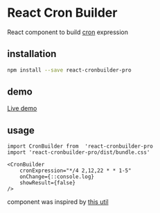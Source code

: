 # React Cron Builder

React component to build [cron](https://ru.wikipedia.org/wiki/Cron) expression

## installation

```bash
npm install --save react-cronbuilder-pro
```

## demo

[Live demo](https://slgauravsharma.github.io/react-cronbuilder-pro/)

## usage

```ecmascript 6
import CronBuilder from  'react-cronbuilder-pro
import 'react-cronbuilder-pro/dist/bundle.css'

<CronBuilder
    cronExpression="*/4 2,12,22 * * 1-5"
    onChange={::console.log}
    showResult={false}
/>
```

component was inspired by [this util](https://abunchofutils.com/u/computing/cron-format-helper/)
